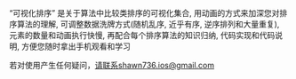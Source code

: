 “可视化排序” 是关于算法中比较类排序的可视化集合, 用动画的方式来加深您对排序算法的理解, 可调整数据洗牌方式(随机乱序, 近乎有序, 逆序排列和大量重复), 元素的数量和动画执行快慢,  再配合每个排序算法的知识归纳, 代码实现和代码说明, 方便您随时拿出手机观看和学习

若对使用产生任何疑问，请联系shawn736.ios@gmail.com
